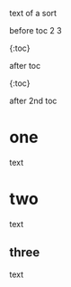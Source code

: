 text of a sort

before toc 2 3


{:toc}

after toc

{:toc}

after 2nd toc


# one
text
# two
text
## three
text

